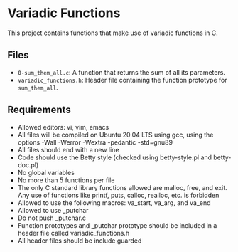 # Variadic Functions

This project contains functions that make use of variadic functions in C.

## Files

- `0-sum_them_all.c`: A function that returns the sum of all its parameters.
- `variadic_functions.h`: Header file containing the function prototype for `sum_them_all`.

## Requirements

- Allowed editors: vi, vim, emacs
- All files will be compiled on Ubuntu 20.04 LTS using gcc, using the options -Wall -Werror -Wextra -pedantic -std=gnu89
- All files should end with a new line
- Code should use the Betty style (checked using betty-style.pl and betty-doc.pl)
- No global variables
- No more than 5 functions per file
- The only C standard library functions allowed are malloc, free, and exit. Any use of functions like printf, puts, calloc, realloc, etc. is forbidden
- Allowed to use the following macros: va_start, va_arg, and va_end
- Allowed to use _putchar
- Do not push _putchar.c
- Function prototypes and _putchar prototype should be included in a header file called variadic_functions.h
- All header files should be include guarded

